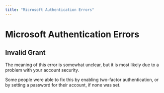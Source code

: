 ```yaml
---
title: "Microsoft Authentication Errors"
---
```


# Microsoft Authentication Errors

## Invalid Grant

The meaning of this error is somewhat unclear, but it is most likely due to a problem with your account security.

Some people were able to fix this by enabling two-factor authentication, or by setting a password for their account, if none was set.
